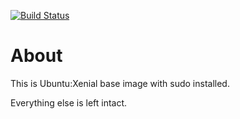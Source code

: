 [![Build Status](https://travis-ci.org/akinolasupo/docker-ubuntu.svg?branch=master)](https://travis-ci.org/akinolasupo/docker-ubuntu)

# About
This is Ubuntu:Xenial base image with sudo installed. 

Everything else is left intact. 

